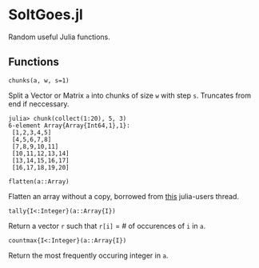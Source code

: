 # SoItGoes.jl
Random useful Julia functions.

## Functions
`chunks(a, w, s=1)`

Split a Vector or Matrix `a` into chunks of size `w` with step `s`. Truncates from end if neccessary.
```
julia> chunk(collect(1:20), 5, 3)
6-element Array{Array{Int64,1},1}:
 [1,2,3,4,5]     
 [4,5,6,7,8]     
 [7,8,9,10,11]   
 [10,11,12,13,14]
 [13,14,15,16,17]
 [16,17,18,19,20]
```

`flatten(a::Array)`

Flatten an array without a copy, borrowed from [this](https://groups.google.com/d/msg/julia-users/1QrIhbRA8hs/9PcNeO2N9wQJ) julia-users thread.


`tally{I<:Integer}(a::Array{I})`

Return a vector `r` such that `r[i]` = # of occurences of `i` in `a`.

`countmax{I<:Integer}(a::Array{I})`

Return the most frequently occuring integer in `a`.


